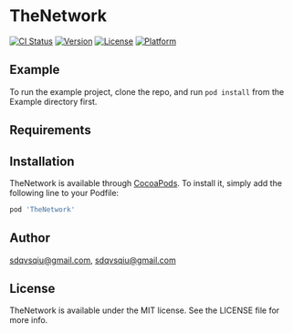 # TheNetwork

[![CI Status](https://img.shields.io/travis/sdqvsqiu@gmail.com/TheNetwork.svg?style=flat)](https://travis-ci.org/sdqvsqiu@gmail.com/TheNetwork)
[![Version](https://img.shields.io/cocoapods/v/TheNetwork.svg?style=flat)](https://cocoapods.org/pods/TheNetwork)
[![License](https://img.shields.io/cocoapods/l/TheNetwork.svg?style=flat)](https://cocoapods.org/pods/TheNetwork)
[![Platform](https://img.shields.io/cocoapods/p/TheNetwork.svg?style=flat)](https://cocoapods.org/pods/TheNetwork)

## Example

To run the example project, clone the repo, and run `pod install` from the Example directory first.

## Requirements

## Installation

TheNetwork is available through [CocoaPods](https://cocoapods.org). To install
it, simply add the following line to your Podfile:

```ruby
pod 'TheNetwork'
```

## Author

sdqvsqiu@gmail.com, sdqvsqiu@gmail.com

## License

TheNetwork is available under the MIT license. See the LICENSE file for more info.
